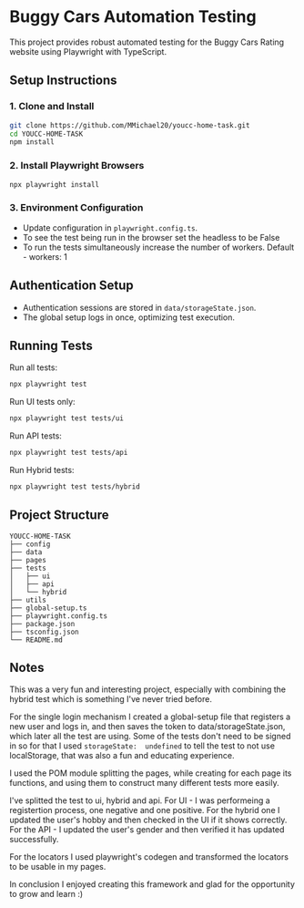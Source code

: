 # Buggy Cars Automation Testing

This project provides robust automated testing for the Buggy Cars Rating website using Playwright with TypeScript.

## Setup Instructions

### 1. Clone and Install
```bash
git clone https://github.com/MMichael20/youcc-home-task.git
cd YOUCC-HOME-TASK
npm install
```
### 2. Install Playwright Browsers
```bash
npx playwright install
```

### 3. Environment Configuration
- Update configuration in `playwright.config.ts`.
- To see the test being run in the browser set the headless to be False
- To run the tests simultaneously increase the number of workers. Default - workers: 1


## Authentication Setup
- Authentication sessions are stored in `data/storageState.json`.
- The global setup logs in once, optimizing test execution.

## Running Tests

Run all tests:
```bash
npx playwright test
```

Run UI tests only:
```bash
npx playwright test tests/ui
```

Run API tests:
```bash
npx playwright test tests/api
```

Run Hybrid tests:
```bash
npx playwright test tests/hybrid
```

## Project Structure
```
YOUCC-HOME-TASK
├── config
├── data
├── pages 
├── tests
│   ├── ui 
│   ├── api
│   └── hybrid 
├── utils 
├── global-setup.ts
├── playwright.config.ts
├── package.json
├── tsconfig.json
└── README.md
```

## Notes
This was a very fun and interesting project, especially with combining the hybrid test which is something I've never tried before.

For the single login mechanism I created a global-setup file that registers a new user and logs in, and then saves the token to data/storageState.json, which later all the test are using. Some of the tests don't need to be signed in so for that I used ```storageState: 
undefined``` to tell the test to not use localStorage, that was also a fun and educating experience.

I used the POM module splitting the pages, while creating for each page its functions, and using them to construct many different tests more easily.

I've splitted the test to ui, hybrid and api. For UI - I was performeing a registertion process, one negative and one positive. For the hybrid one I updated the user's hobby and then checked in the UI if it shows correctly. For the API - I updated the user's gender and then verified it has updated successfully.

For the locators I used playwright's codegen and transformed the locators to be usable in my pages.

In conclusion I enjoyed creating this framework and glad for the opportunity to grow and learn :)





